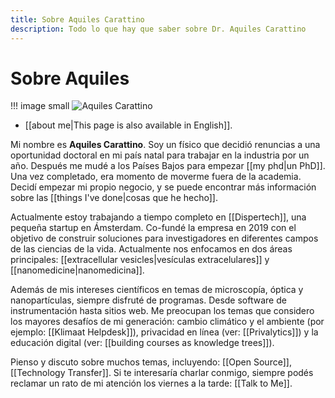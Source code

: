 ```yaml
---
title: Sobre Aquiles Carattino
description: Todo lo que hay que saber sobre Dr. Aquiles Carattino
---
```


# Sobre Aquiles

!!! image small
	![Aquiles Carattino](/Aquiles_Carattino.jpg)
    
- [[about me|This page is also available in English]].

Mi nombre es **Aquiles Carattino**. Soy un físico que decidió renuncias a una oportunidad doctoral en mi país natal para trabajar en la industria por un año. Después me mudé a los Países Bajos para empezar [[my phd|un PhD]]. Una vez completado, era momento de moverme fuera de la academia. Decidí empezar mi propio negocio, y se puede encontrar más información sobre las [[things I've done|cosas que he hecho]].

Actualmente estoy trabajando a tiempo completo en [[Dispertech]], una pequeña startup en Ámsterdam. Co-fundé la empresa en 2019 con el objetivo de construir soluciones para investigadores en diferentes campos de las ciencias de la vida. Actualmente nos enfocamos en dos áreas principales: [[extracellular vesicles|vesículas extracelulares]] y [[nanomedicine|nanomedicina]]. 

Además de mis intereses científicos en temas de microscopía, óptica y nanopartículas, siempre disfruté de programas. Desde software de instrumentación hasta sitios web. Me preocupan los temas que considero los mayores desafíos de mi generación: cambio climático y el ambiente (por ejemplo: [[Klimaat Helpdesk]]), privacidad en línea (ver: [[Privalytics]]) y la educación digital (ver: [[building courses as knowledge trees]]).

Pienso y discuto sobre muchos temas, incluyendo: [[Open Source]], [[Technology Transfer]]. Si te interesaría charlar conmigo, siempre podés reclamar un rato de mi atención los viernes a la tarde: [[Talk to Me]]. 